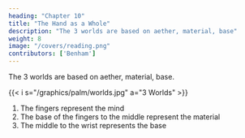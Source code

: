 ```yaml
---
heading: "Chapter 10"
title: "The Hand as a Whole"
description: "The 3 worlds are based on aether, material, base"
weight: 8
image: "/covers/reading.png"
contributors: ['Benham']
---
```



The 3 worlds are based on aether, material, base.

{{< i s="/graphics/palm/worlds.jpg" a="3 Worlds" >}}

1. The fingers represent the mind
2. The base of the fingers to the middle represent the material
3. The middle to the wrist represents the base

